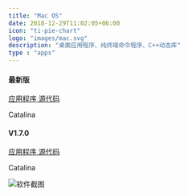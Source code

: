 ```yaml
---
title: "Mac OS"
date: 2018-12-29T11:02:05+06:00
icon: "ti-pie-chart"
logo: "images/mac.svg"
description: "桌面应用程序、纯终端命令程序、C++动态库"
type : "apps"
---
```


<div class="row" >
    <div class="card border-danger mb-3 text-center col-lg-5 col-sm-6 mb-4 " style="min-width: 20%; margin-right:2%" >
        <h4 class="card-header text-center shadow">最新版</h4>
        <a href="https://github.com/zguoch/saltwatereos/releases/download/V1.7.3/swEOS_OSX_V1.7.3.zip">
            应用程序
        </a>
        <a href="https://github.com/zguoch/saltwatereos">
            源代码
        </a>
        <p class="mb-0">Catalina</p>
    </div>
    <div class="card border-warning mb-3 text-center col-lg-5 col-sm-6 mb-4" style="min-width: 20%">
        <h4 class="card-header text-center shadow">V1.7.0</h4>
        <a href="https://github.com/zguoch/saltwatereos/releases/download/V1.7.0/swEOS_OSX_V1.7.0.zip">
            应用程序
        </a>
        <a href="https://github.com/zguoch/saltwatereos/archive/V1.7.0.zip">
            源代码
        </a>
        <p class="mb-0">Catalina</p>
    </div>
</div>

![软件截图](../../images/sweos_mac_zh.png)